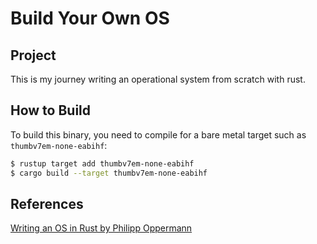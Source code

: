 # Build Your Own OS

## Project

This is my journey writing an operational system from scratch with rust.

## How to Build

To build this binary, you need to compile for a bare metal target such as `thumbv7em-none-eabihf`:

```bash
$ rustup target add thumbv7em-none-eabihf
$ cargo build --target thumbv7em-none-eabihf
```

## References

[Writing an OS in Rust by Philipp Oppermann](https://os.phil-opp.com/)
